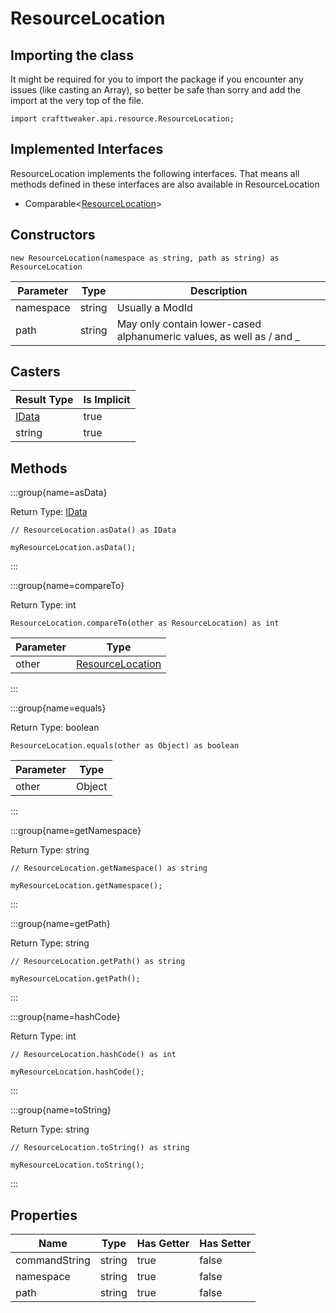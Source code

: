 # ResourceLocation

## Importing the class

It might be required for you to import the package if you encounter any issues (like casting an Array), so better be safe than sorry and add the import at the very top of the file.
```zenscript
import crafttweaker.api.resource.ResourceLocation;
```


## Implemented Interfaces
ResourceLocation implements the following interfaces. That means all methods defined in these interfaces are also available in ResourceLocation

- Comparable&lt;[ResourceLocation](/vanilla/api/resource/ResourceLocation)&gt;

## Constructors


```zenscript
new ResourceLocation(namespace as string, path as string) as ResourceLocation
```
| Parameter |  Type  |                             Description                              |
|-----------|--------|----------------------------------------------------------------------|
| namespace | string | Usually a ModId                                                      |
| path      | string | May only contain lower-cased alphanumeric values, as well as / and _ |



## Casters

|           Result Type            | Is Implicit |
|----------------------------------|-------------|
| [IData](/vanilla/api/data/IData) | true        |
| string                           | true        |

## Methods

:::group{name=asData}

Return Type: [IData](/vanilla/api/data/IData)

```zenscript
// ResourceLocation.asData() as IData

myResourceLocation.asData();
```

:::

:::group{name=compareTo}

Return Type: int

```zenscript
ResourceLocation.compareTo(other as ResourceLocation) as int
```

| Parameter |                            Type                            |
|-----------|------------------------------------------------------------|
| other     | [ResourceLocation](/vanilla/api/resource/ResourceLocation) |


:::

:::group{name=equals}

Return Type: boolean

```zenscript
ResourceLocation.equals(other as Object) as boolean
```

| Parameter |  Type  |
|-----------|--------|
| other     | Object |


:::

:::group{name=getNamespace}

Return Type: string

```zenscript
// ResourceLocation.getNamespace() as string

myResourceLocation.getNamespace();
```

:::

:::group{name=getPath}

Return Type: string

```zenscript
// ResourceLocation.getPath() as string

myResourceLocation.getPath();
```

:::

:::group{name=hashCode}

Return Type: int

```zenscript
// ResourceLocation.hashCode() as int

myResourceLocation.hashCode();
```

:::

:::group{name=toString}

Return Type: string

```zenscript
// ResourceLocation.toString() as string

myResourceLocation.toString();
```

:::


## Properties

|     Name      |  Type  | Has Getter | Has Setter |
|---------------|--------|------------|------------|
| commandString | string | true       | false      |
| namespace     | string | true       | false      |
| path          | string | true       | false      |

